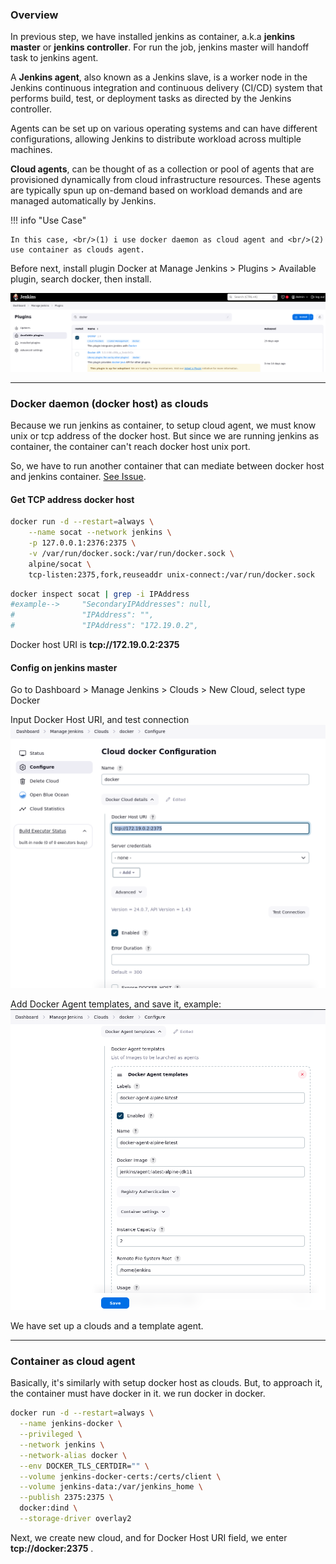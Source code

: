 ### Overview

In previous step, we have installed jenkins as container, a.k.a **jenkins master** or **jenkins controller**.
For run the job, jenkins master will handoff task to jenkins agent.

A **Jenkins agent**, also known as a Jenkins slave, is a worker node in the Jenkins continuous integration and continuous delivery (CI/CD) system that performs build, test, or deployment tasks as directed by the Jenkins controller.

Agents can be set up on various operating systems and can have different configurations, allowing Jenkins to distribute workload across multiple machines.

**Cloud agents**, can be thought of as a collection or pool of agents that are provisioned dynamically from cloud infrastructure resources. These agents are typically spun up on-demand based on workload demands and are managed automatically by Jenkins.

!!! info "Use Case"

    In this case, <br/>(1) i use docker daemon as cloud agent and <br/>(2) use container as clouds agent.

Before next, install plugin Docker at Manage Jenkins > Plugins > Available plugin, search docker, then install.

<img src="/assets/images/install-docker-plugin.png"/>

---

### Docker daemon (docker host) as clouds

Because we run jenkins as container, to setup cloud agent, we must know unix or tcp address of the docker host. But since we are running jenkins as container, the container can't reach docker host unix port.

So, we have to run another container that can mediate between docker host and jenkins container. [See Issue](https://stackoverflow.com/questions/47709208/how-to-find-docker-host-uri-to-be-used-in-jenkins-docker-plugin).

#### Get TCP address docker host

```bash title="Create container"
docker run -d --restart=always \
    --name socat --network jenkins \
    -p 127.0.0.1:2376:2375 \
    -v /var/run/docker.sock:/var/run/docker.sock \
    alpine/socat \
    tcp-listen:2375,fork,reuseaddr unix-connect:/var/run/docker.sock
```

```bash title="Get IPAddress"
docker inspect socat | grep -i IPAddress
#example-->     "SecondaryIPAddresses": null,
#               "IPAddress": "",
#               "IPAddress": "172.19.0.2",
```

Docker host URI is **tcp://172.19.0.2:2375**

#### Config on jenkins master

Go to Dashboard > Manage Jenkins > Clouds > New Cloud, select type Docker

Input Docker Host URI, and test connection
![Setup Clouds](../../assets/images/setup-cloud.png)

Add Docker Agent templates, and save it, example:
![Setup Clouds](../../assets/images/setup-cloud_agent.png)

We have set up a clouds and a template agent.

---

### Container as cloud agent

Basically, it's similarly with setup docker host as clouds.
But, to approach it, the container must have docker in it. we run docker in docker.

```bash title="Run docker:dind"
docker run -d --restart=always \
  --name jenkins-docker \
  --privileged \
  --network jenkins \
  --network-alias docker \
  --env DOCKER_TLS_CERTDIR="" \
  --volume jenkins-docker-certs:/certs/client \
  --volume jenkins-data:/var/jenkins_home \
  --publish 2375:2375 \
  docker:dind \
  --storage-driver overlay2
```

Next, we create new cloud, and for Docker Host URI field, we enter **tcp://docker:2375** .
